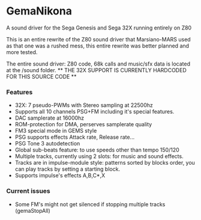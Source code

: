 # GemaNikona
A sound driver for the Sega Genesis and Sega 32X running entirely on Z80

This is an entire rewrite of the Z80 sound driver that Marsiano-MARS used as that one was a rushed mess, this entire rewrite was better planned and more tested.

The entire sound driver: Z80 code, 68k calls and music/sfx data is located at the /sound folder. ** THE 32X SUPPORT IS CURRENTLY HARDCODED FOR THIS SOURCE CODE **

### Features
- 32X: 7 pseudo-PWMs with Stereo sampling at 22500hz
- Supports all 10 channels PSG+FM including it's special features.
- DAC samplerate at 16000hz
- ROM-protection for DMA, perserves samplerate quality
- FM3 special mode in GEMS style
- PSG supports effects Attack rate, Release rate...
- PSG Tone 3 autodetection
- Global sub-beats feature: to use speeds other than tempo 150/120
- Multiple tracks, currently using 2 slots: for music and sound effects.
- Tracks are in impulse-module style: patterns sorted by blocks order, you can play tracks by setting a starting block.
- Supports impulse's effects A,B,C*,X

### Current issues
- Some FM's might not get silenced if stopping multiple tracks (gemaStopAll)
